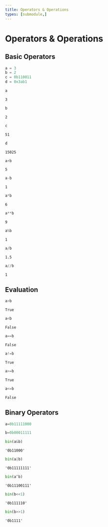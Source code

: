 ```yaml
---
title: Operators & Operations
types: [submodule,] 
---
```

# Operators & Operations

## Basic Operators


```python
a = 3
b = 2
c = 0b110011
d = 0x3ab1
```


```python
a
```




    3




```python
b
```




    2




```python
c
```




    51




```python
d
```




    15025




```python
a+b
```




    5




```python
a-b
```




    1




```python
a*b
```




    6




```python
a**b
```




    9




```python
a%b
```




    1




```python
a/b
```




    1.5




```python
a//b
```




    1



## Evaluation


```python
a>b
```




    True




```python
a<b
```




    False




```python
a==b
```




    False




```python
a!=b
```




    True




```python
a>=b
```




    True




```python
a<=b
```




    False



## Binary Operators


```python
a=0b11111000
```


```python
b=0b00011111
```


```python
bin(a&b)
```




    '0b11000'




```python
bin(a|b)
```




    '0b11111111'




```python
bin(a^b)
```




    '0b11100111'




```python
bin(b<<1)
```




    '0b111110'




```python
bin(b>>1)
```




    '0b1111'


